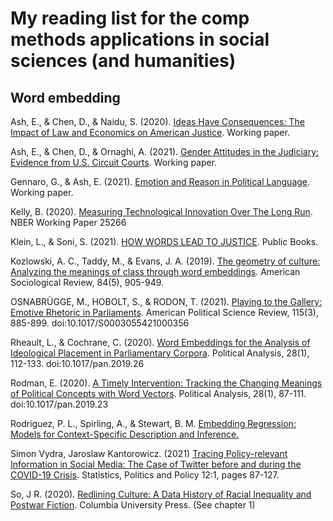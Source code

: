 # My reading list for the comp methods applications in social sciences (and humanities)

## Word embedding 

Ash, E., & Chen, D., & Naidu, S. (2020). [Ideas Have Consequences: The Impact of Law and Economics on American Justice](https://uc23a5af8411de3649c416453e12.dl.dropboxusercontent.com/cd/0/inline2/BUggZZdJXkN5D5L-Wcfn575LvzxwLCOI0QuzW5K6GqQqmAvRmzyCr_KqeVSrr-IKUHjLm4iekpFK5FFAU_cMI89AeP2erzduw4bz-XZyeXzzjHdkD-t1h-1KlzqnGOQeCj_SvfOvNXaS0vZHpVc0oY-9GuvSo-gjf7VmaYH2UUNFjsslfTD0lXkL4h9d0Rv4t8VA6jru8seLu4QWEC7xZfcmZOJ5G1rMPLceVSTm2fEcEC_AYcfUjoYhZWpad2wzBIQJUmE9hwgb2c_-MmY8m4LgY__atN0bEbC1APK8Bc9kimP_Vhtn0zxmjTMQp3i1hvzY81LL2jexDR6k5xrCmuaKBg9FLkIxQWLRG6i2W8oXw4n1j4XqBU207ptocDMQ814/file#). Working paper. 

Ash, E., & Chen, D., & Ornaghi, A. (2021). [Gender Attitudes in the Judiciary: Evidence from U.S. Circuit Courts](https://ucfcf5676f543f1b6be83edabdb0.dl.dropboxusercontent.com/cd/0/inline2/BUgAAIrr0VPyVirwrlpFp5MzHJ6Y3l3MRnIx0Lv5drCFcR2ogc8TFiFE1isxGppL2axqjv6Ah1wCG3YUhtE5A5fPG4xOv67d7ZtXa0oZ-3EVSpFcGa4o2VdsJZ978XXuevGE6k9tgWx1sxXE8UPWr6TqkVbfJIYR-eiB9uO0UD9063dPuqC0El9VBgJGfTFdu-UVPQPHjMMlgyiffYF_GaoH5PUpiB0hSzela4SSLPYSnwG2ERevJg1gKe8kPV2HgFUUItIHOTCwOEDdNx9ThcoQd8L_DuAiZZL8az_SL8EgrH3cz_MWRGkeQv1SNaFuYF1Wmnp4FrVCsmTM7j5T72ml1OULOoxe3Xb3A2arIHd9CVr1c0cpDSP8LzO6ocSFJw0/file#). Working paper.

Gennaro, G., & Ash, E. (2021). [Emotion and Reason in Political Language](https://elliottash.com/wp-content/uploads/2021/08/Emotions_in_Politics_Economic_Journal_CA.pdf). Working paper. 

Kelly, B. (2020). [Measuring Technological Innovation Over The Long Run](https://www.nber.org/system/files/working_papers/w25266/w25266.pdf). NBER Working Paper 25266

Klein, L., & Soni, S. (2021). [HOW WORDS LEAD TO JUSTICE](https://www.publicbooks.org/how-words-lead-to-justice/). Public Books.

Kozlowski, A. C., Taddy, M., & Evans, J. A. (2019). [The geometry of culture: Analyzing the meanings of class through word embeddings](https://journals.sagepub.com/doi/full/10.1177/0003122419877135). American Sociological Review, 84(5), 905-949.

OSNABRÜGGE, M., HOBOLT, S., & RODON, T. (2021). [Playing to the Gallery: Emotive Rhetoric in Parliaments](https://www.cambridge.org/core/journals/american-political-science-review/article/playing-to-the-gallery-emotive-rhetoric-in-parliaments/2A47C797136261391DA27F3A16F64886). American Political Science Review, 115(3), 885-899. doi:10.1017/S0003055421000356

Rheault, L., & Cochrane, C. (2020). [Word Embeddings for the Analysis of Ideological Placement in Parliamentary Corpora](https://www.cambridge.org/core/journals/political-analysis/article/abs/word-embeddings-for-the-analysis-of-ideological-placement-in-parliamentary-corpora/017F0CEA9B3DB6E1B94AC36A509A8A7B). Political Analysis, 28(1), 112-133. doi:10.1017/pan.2019.26

Rodman, E. (2020). [A Timely Intervention: Tracking the Changing Meanings of Political Concepts with Word Vectors](https://www.cambridge.org/core/journals/political-analysis/article/abs/timely-intervention-tracking-the-changing-meanings-of-political-concepts-with-word-vectors/DDF3B5833A12E673EEE24FBD9798679E). Political Analysis, 28(1), 87-111. doi:10.1017/pan.2019.23

Rodriguez, P. L., Spirling, A., & Stewart, B. M. [Embedding Regression: Models for Context-Specific Description and Inference.](https://github.com/prodriguezsosa/EmbeddingRegression)

Simon Vydra, Jaroslaw Kantorowicz. (2021) [Tracing Policy-relevant Information in Social Media: The Case of Twitter before and during the COVID-19 Crisis](https://www.tandfonline.com/doi/citedby/10.1080/19312458.2020.1832976?scroll=top&needAccess=true). Statistics, Politics and Policy 12:1, pages 87-127.

So, J R. (2020). [Redlining Culture: A Data History of Racial Inequality and Postwar Fiction](https://cup.columbia.edu/book/redlining-culture/9780231197731). Columbia University Press. (See chapter 1)




